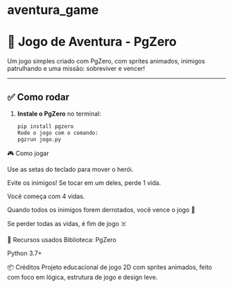 # aventura_game

# 🐝 Jogo de Aventura - PgZero

Um jogo simples criado com PgZero, com sprites animados, inimigos patrulhando e uma missão: sobreviver e vencer!

---

## ✅ Como rodar

1. **Instale o PgZero** no terminal:
   ```bash
   pip install pgzero
   Rode o jogo com o comando:
   pgzrun jogo.py

🎮 Como jogar

Use as setas do teclado para mover o herói.

Evite os inimigos! Se tocar em um deles, perde 1 vida.

Você começa com 4 vidas.

Quando todos os inimigos forem derrotados, você vence o jogo 🎉

Se perder todas as vidas, é fim de jogo ☠️

🧠 Recursos usados
Biblioteca: PgZero

Python 3.7+

📦 Créditos
Projeto educacional de jogo 2D com sprites animados, feito com foco em lógica, estrutura de jogo e design leve.
